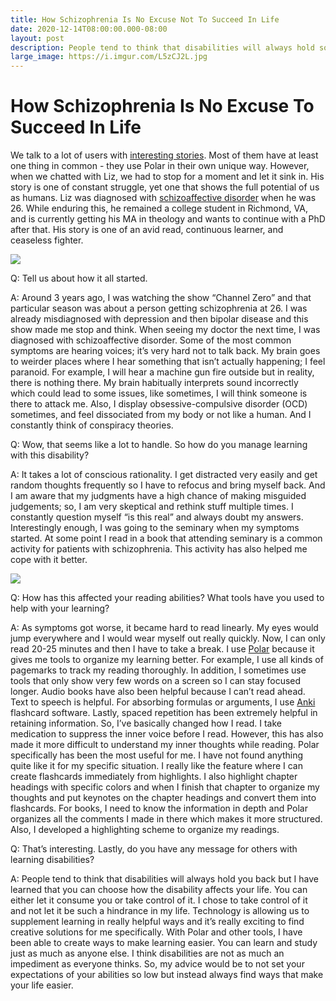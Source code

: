 ```yaml
---
title: How Schizophrenia Is No Excuse Not To Succeed In Life
date: 2020-12-14T08:00:00.000-08:00
layout: post
description: People tend to think that disabilities will always hold someone back but I have learned that you can choose how the disability will affect your life. You can either let it consume you or take control of it 
large_image: https://i.imgur.com/L5zCJ2L.jpg
---
```


# How Schizophrenia Is No Excuse To Succeed In Life

We talk to a lot of users with <a href="https://getpolarized.io/2020/11/18/How-I-Became-a-Space-Exploration-Enthusiast-in-a-Week.html">interesting stories</a>. Most of them have at least one thing in common - they use Polar in their own unique way. However, when we chatted with Liz, we had to stop for a moment and let it sink in. His story is one of constant struggle, yet one that shows the full potential of us as humans. Liz was diagnosed with <a href="https://www.mayoclinic.org/diseases-conditions/schizoaffective-disorder/symptoms-causes/syc-20354504">schizoaffective disorder</a> when he was 26. While enduring this, he remained a college student in Richmond, VA, and is currently getting his MA in theology and wants to continue with a PhD after that. His story is one of an avid read, continuous learner, and ceaseless fighter.

<img class="img-fluid" src="https://i.imgur.com/vlcr7G8.jpg">

Q: Tell us about how it all started.

A: Around 3 years ago, I was watching the show “Channel Zero” and that particular season was about a person getting schizophrenia at 26. I was already misdiagnosed with depression and then bipolar disease and this show made me stop and think. When seeing my doctor the next time, I was diagnosed with schizoaffective disorder. Some of the most common symptoms are hearing voices; it’s very hard not to talk back. My brain goes to weirder places where I hear something that isn’t actually happening; I feel paranoid. For example, I will hear a machine gun fire outside but in reality, there is nothing there. My brain habitually interprets sound incorrectly which could lead to some issues, like sometimes, I will think someone is there to attack me. Also, I display obsessive-compulsive disorder (OCD) sometimes, and feel dissociated from my body or not like a human. And I constantly think of conspiracy theories.

Q: Wow, that seems like a lot to handle. So how do you manage learning with this disability?

A: It takes a lot of conscious rationality. I get distracted very easily and get random thoughts frequently so I have to refocus and bring myself back. And I am aware that my judgments have a high chance of making misguided judgements; so, I am very skeptical and rethink stuff multiple times. I constantly question myself “is this real” and always doubt my answers. Interestingly enough, I was going to the seminary when my symptoms started. At some point I read in a book that attending seminary is a common activity for patients with schizophrenia. This activity has also helped me cope with it better.

 <img class="img-fluid" src="https://i.imgur.com/wY6n5hN.jpg">

Q: How has this affected your reading abilities? What tools have you used to help with your learning?

A: As symptoms got worse, it became hard to read linearly. My eyes would jump everywhere and I would wear myself out really quickly. Now, I can only read 20-25 minutes and then I have to take a break. I use <a href="https://getpolarized.io/">Polar</a> because it gives me tools to organize my learning better. For example, I use all kinds of pagemarks to track my reading thoroughly. In addition, I sometimes use tools that only show very few words on a screen so I can stay focused longer. Audio books have also been helpful because I can’t read ahead. Text to speech is helpful. For absorbing formulas or arguments, I use <a href="https://getpolarized.io/2020/03/27/17-Tips-For-Using-Anki-While-Studying-From-Home.html">Anki</a> flashcard software. Lastly, spaced repetition has been extremely helpful in retaining information. So, I’ve basically changed how I read. I take medication to suppress the inner voice before I read. However, this has also made it more difficult to understand my inner thoughts while reading. Polar specifically has been the most useful for me. I have not found anything quite like it for my specific situation. I really like the feature where I can create flashcards immediately from highlights. I also highlight chapter headings with specific colors and when I finish that chapter to organize my thoughts and put keynotes on the chapter headings and convert them into flashcards. For books, I need to know the information in depth and Polar organizes all the comments I made in there which makes it more structured. Also, I developed a highlighting scheme to organize my readings.

  
Q: That’s interesting. Lastly, do you have any message for others with learning disabilities?

A: People tend to think that disabilities will always hold you back but I have learned that you can choose how the disability affects your life. You can either let it consume you or take control of it. I chose to take control of it and not let it be such a hindrance in my life. Technology is allowing us to supplement learning in really helpful ways and it’s really exciting to find creative solutions for me specifically. With Polar and other tools, I have been able to create ways to make learning easier. You can learn and study just as much as anyone else. I think disabilities are not as much an impediment as everyone thinks. So, my advice would be to not set your expectations of your abilities so low but instead always find ways that make your life easier.

